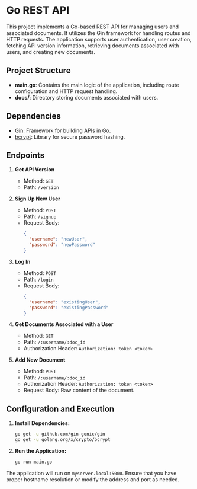 # Go REST API

This project implements a Go-based REST API for managing users and associated documents. It utilizes the Gin framework for handling routes and HTTP requests. The application supports user authentication, user creation, fetching API version information, retrieving documents associated with users, and creating new documents.

## Project Structure

- **main.go**: Contains the main logic of the application, including route configuration and HTTP request handling.
- **docs/**: Directory storing documents associated with users.

## Dependencies

- [Gin](https://github.com/gin-gonic/gin): Framework for building APIs in Go.
- [bcrypt](https://golang.org/x/crypto/bcrypt): Library for secure password hashing.

## Endpoints

1. **Get API Version**
   - Method: `GET`
   - Path: `/version`

2. **Sign Up New User**
   - Method: `POST`
   - Path: `/signup`
   - Request Body:
     ```json
     {
       "username": "newUser",
       "password": "newPassword"
     }
     ```

3. **Log In**
   - Method: `POST`
   - Path: `/login`
   - Request Body:
     ```json
     {
       "username": "existingUser",
       "password": "existingPassword"
     }
     ```
   
4. **Get Documents Associated with a User**
   - Method: `GET`
   - Path: `/:username/:doc_id`
   - Authorization Header: `Authorization: token <token>`

5. **Add New Document**
   - Method: `POST`
   - Path: `/:username/:doc_id`
   - Authorization Header: `Authorization: token <token>`
   - Request Body: Raw content of the document.

## Configuration and Execution

1. **Install Dependencies:**
   ```bash
   go get -u github.com/gin-gonic/gin
   go get -u golang.org/x/crypto/bcrypt
   ```

2. **Run the Application:**
   ```bash
   go run main.go
   ```

The application will run on `myserver.local:5000`. Ensure that you have proper hostname resolution or modify the address and port as needed.